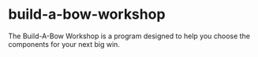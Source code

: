 # build-a-bow-workshop
The Build-A-Bow Workshop is a program designed to help you choose the components for your next big win.
